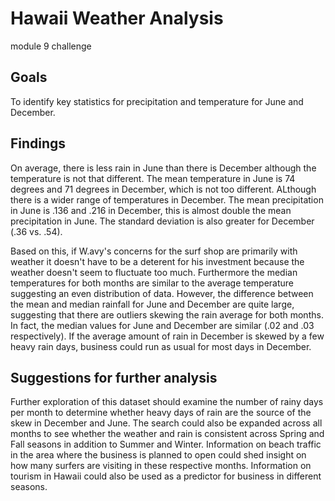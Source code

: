 # Hawaii Weather Analysis
module 9 challenge
## Goals
To identify key statistics for precipitation and temperature for June and December.
## Findings
On average, there is less rain in June than there is December although the temperature is not that different. The mean temperature in June is 74 degrees and 71 degrees in December, which is not too different. ALthough there is a wider range of temperatures in December. The mean precipitation in June is .136 and .216 in December, this is almost double the mean precipitation in June. The standard deviation is also greater for December (.36 vs. .54).

Based on this, if W.avy's concerns for the surf shop are primarily with weather it doesn't have to be a deterent for his investment because the weather doesn't seem to fluctuate too much. Furthermore the median temperatures for both months are similar to the average temperature suggesting an even distribution of data. However, the difference between the mean and median rainfall for June and December are quite large, suggesting that there are outliers skewing the rain average for both months. In fact, the median values for June and December are similar (.02 and .03 respectively). If the average amount of rain in December is skewed by a few heavy rain days, business could run as usual for most days in December. 

## Suggestions for further analysis
Further exploration of this dataset should examine the number of rainy days per month to determine whether heavy days of rain are the source of the skew in December and June. The search could also be expanded across all months to see whether the weather and rain is consistent across Spring and Fall seasons in addition to Summer and Winter. Information on beach traffic in the area where the business is planned to open could shed insight on how many surfers are visiting in these respective months. Information on tourism in Hawaii could also be used as a predictor for business in different seasons. 